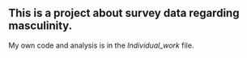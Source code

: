 ## This is a project about survey data regarding masculinity.

My own code and analysis is in the *Individual_work* file.
